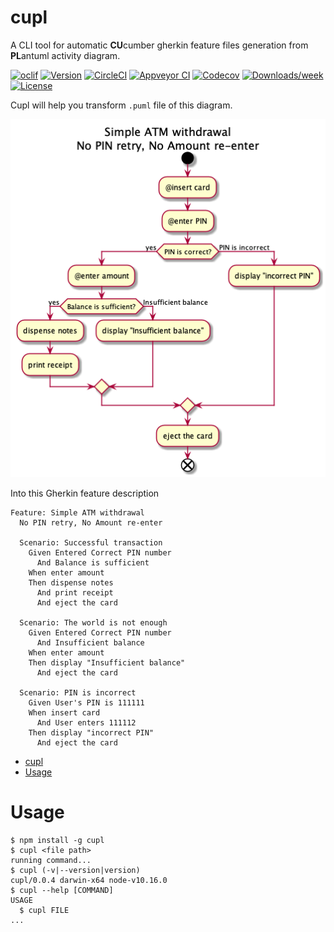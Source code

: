 # cupl

A CLI tool for automatic **CU**cumber gherkin feature files generation from **PL**antuml activity diagram.

[![oclif](https://img.shields.io/badge/cli-oclif-brightgreen.svg)](https://oclif.io)
[![Version](https://img.shields.io/npm/v/cupl.svg)](https://npmjs.org/package/cupl)
[![CircleCI](https://circleci.com/gh/cinoss/cupl/tree/master.svg?style=shield)](https://circleci.com/gh/cinoss/cupl/tree/master)
[![Appveyor CI](https://ci.appveyor.com/api/projects/status/github/cinoss/cupl?branch=master&svg=true)](https://ci.appveyor.com/project/cinoss/cupl/branch/master)
[![Codecov](https://codecov.io/gh/cinoss/cupl/branch/master/graph/badge.svg)](https://codecov.io/gh/cinoss/cupl)
[![Downloads/week](https://img.shields.io/npm/dw/cupl.svg)](https://npmjs.org/package/cupl)
[![License](https://img.shields.io/npm/l/cupl.svg)](https://github.com/cinoss/cupl/blob/master/package.json)

Cupl will help you transform `.puml` file of this diagram.

![ATM Activity Diagram](./examples/ATM.png)

Into this Gherkin feature description

```gherkin
Feature: Simple ATM withdrawal
  No PIN retry, No Amount re-enter

  Scenario: Successful transaction
    Given Entered Correct PIN number
      And Balance is sufficient
    When enter amount
    Then dispense notes
      And print receipt
      And eject the card

  Scenario: The world is not enough
    Given Entered Correct PIN number
      And Insufficient balance
    When enter amount
    Then display "Insufficient balance"
      And eject the card

  Scenario: PIN is incorrect
    Given User's PIN is 111111
    When insert card
      And User enters 111112
    Then display "incorrect PIN"
      And eject the card
```

<!-- toc -->

- [cupl](#cupl)
- [Usage](#usage)
<!-- tocstop -->

# Usage

<!-- usage -->

```sh-session
$ npm install -g cupl
$ cupl <file path>
running command...
$ cupl (-v|--version|version)
cupl/0.0.4 darwin-x64 node-v10.16.0
$ cupl --help [COMMAND]
USAGE
  $ cupl FILE
...
```

<!-- usagestop -->
